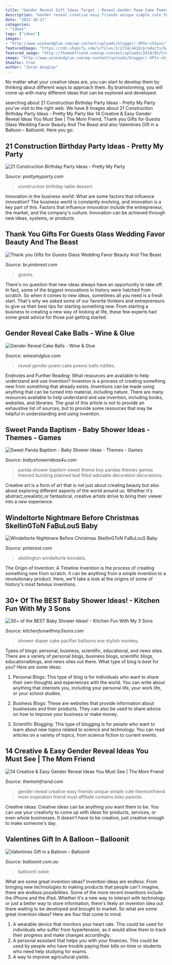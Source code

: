 ```yaml
---
title: "Gender Reveal Gift Ideas Target : Reveal Gender Poem Cake Poems Balls Riddles"
description: "Gender reveal creative easy friends unique simple cute themomfriend mom inspiration friend must affiliate contains links parents"
date: "2022-10-21"
categories:
- "ideas"
tags: ["ideas"]
images:
- "http://www.wineandglue.com/wp-content/uploads/blogger/-XPIo-vh3yxs/T15KpuS-3II/AAAAAAAAAzs/RjAu34_PfNM/s1600/poem.JPG"
featuredImage: "https://cdn.shopify.com/s/files/1/2724/4410/products/balloon_it_balloon_gift_valentines_teddy_poodle_chocolate_champagne_love_cut_ideas_personalised_2048x.png?v=1579423018"
featured_image: "http://themomfriend.com/wp-content/uploads/2018/03/Creative-Gender-Reveal-Ideas-pin-1-683x1024.png"
image: "http://www.wineandglue.com/wp-content/uploads/blogger/-XPIo-vh3yxs/T15KpuS-3II/AAAAAAAAAzs/RjAu34_PfNM/s1600/poem.JPG"
ShowToc: true
author: "Jaron Douglas"
---
```



No matter what your creative ideas are, you can start to develop them by thinking about different ways to approach them. By brainstorming, you will come up with many different ideas that can be explored and developed.

	

		
searching about 21 Construction Birthday Party Ideas - Pretty My Party you've visit to the right web. We have 8 Images about 21 Construction Birthday Party Ideas - Pretty My Party like 14 Creative &amp; Easy Gender Reveal Ideas You Must See | The Mom Friend, Thank you Gifts for Guests Glass Wedding Favor Beauty And The Beast and also Valentines Gift in a Balloon – Balloonit. Here you go:
		
    
## 21 Construction Birthday Party Ideas - Pretty My Party

<img loading=lazy src="https://www.prettymyparty.com/wp-content/uploads/2017/07/construction-party-ideas-dessert-table.jpg" onerror="this.onerror=null;this.src='https://tse1.mm.bing.net/th?id=OIP.FNiygM3jkBkMzPpRjGd0IgHaJ4&amp;pid=15.1';" alt="21 Construction Birthday Party Ideas - Pretty My Party">

_Source: prettymyparty.com_

>construction birthday table dessert. 

	

Innovation in the business world: What are some factors that influence innovation?
The business world is constantly evolving, and innovation is a key part of this. Factors that influence innovation include the entrepreneur, the market, and the company's culture. Innovation can be achieved through new ideas, systems, or products.

    
## Thank You Gifts For Guests Glass Wedding Favor Beauty And The Beast

<img loading=lazy src="https://i.pinimg.com/736x/40/5e/52/405e524fb5e3fa66f0559eb033c815ed.jpg" onerror="this.onerror=null;this.src='https://tse2.mm.bing.net/th?id=OIP.1j2kBrCUoBlvYCJ4hdUcMgHaHa&amp;pid=15.1';" alt="Thank you Gifts for Guests Glass Wedding Favor Beauty And The Beast">

_Source: br.pinterest.com_

>guests. 

	

There's no question that new ideas always have an opportunity to take off. In fact, some of the biggest innovations in history were hatched from scratch. So when it comes to new ideas, sometimes all you need is a fresh start. That's why we asked some of our favorite thinkers and entrepreneurs to give us their best tips for starting something new. From starting a business to creating a new way of looking at life, these few experts had some great advice for those just getting started.

    
## Gender Reveal Cake Balls - Wine &amp; Glue

<img loading=lazy src="http://www.wineandglue.com/wp-content/uploads/blogger/-XPIo-vh3yxs/T15KpuS-3II/AAAAAAAAAzs/RjAu34_PfNM/s1600/poem.JPG" onerror="this.onerror=null;this.src='https://tse1.mm.bing.net/th?id=OIP.m_JUbjzdGZCDXG2wsAQmdQHaKB&amp;pid=15.1';" alt="Gender Reveal Cake Balls - Wine &amp; Glue">

_Source: wineandglue.com_

>reveal gender poem cake poems balls riddles. 

	

Endnotes and Further Reading: What resources are available to help understand and use Invention?
Invention is a process of creating something new from something that already exists. Inventions can be made using anything that can be turned into material, including nature. There are many resources available to help understand and use invention, including books, websites, and libraries. The goal of this article is not to provide an exhaustive list of sources, but to provide some resources that may be helpful in understanding and using invention.

    
## Sweet Panda Baptism - Baby Shower Ideas - Themes - Games

<img loading=lazy src="https://babyshowerideas4u.com/wp-content/uploads/2019/02/Sweet-Panda-Baptism-Baby-Shower-600x923.jpg" onerror="this.onerror=null;this.src='https://tse4.mm.bing.net/th?id=OIP.PwCIoWN3eT4Z4451CA7yGwHaLZ&amp;pid=15.1';" alt="Sweet Panda Baptism - Baby Shower Ideas - Themes - Games">

_Source: babyshowerideas4u.com_

>panda shower baptism sweet theme boy pandas themes games themed bursting planned teal filled adorable decoration decorations. 

	

Creative art is a form of art that is not just about creating beauty but also about exploring different aspects of the world around us. Whether it's abstract,orealistic,or fantastical, creative artists strive to bring their viewer into a new experience.

    
## Windeltorte Nightmare Before Christmas SkellinGToN FaBuLouS Baby

<img loading=lazy src="https://i.pinimg.com/originals/54/ef/fb/54effb135a962556f2f56790be34a1c0.jpg" onerror="this.onerror=null;this.src='https://tse3.mm.bing.net/th?id=OIP.9YaK3weqwzSAehkZo7d70wHaK_&amp;pid=15.1';" alt="Windeltorte Nightmare Before Christmas SkellinGToN FaBuLouS Baby">

_Source: pinterest.com_

>skellington windeltorte kmodels. 

	

The Origin of Invention: A Timeline
Invention is the process of creating something new from scratch. It can be anything from a simple invention to a revolutionary product. Here, we'll take a look at the origins of some of history's most famous inventions.

    
## 30+ Of The BEST Baby Shower Ideas! - Kitchen Fun With My 3 Sons

<img loading=lazy src="https://kitchenfunwithmy3sons.com/wp-content/uploads/2016/06/the-best-baby-shower-ideas-diaper-cakes-food-gifts-32.jpg" onerror="this.onerror=null;this.src='https://tse3.mm.bing.net/th?id=OIP.UofPVwsKKi8_1MKjnyP11QHaJb&amp;pid=15.1';" alt="30+ of the BEST Baby Shower Ideas! - Kitchen Fun With My 3 Sons">

_Source: kitchenfunwithmy3sons.com_

>shower diaper cake pacifier balloons eve stylish monkey. 

	

Types of blogs: personal, business, scientific, educational, and news sites.
There are a variety of personal blogs, business blogs, scientific blogs, educationalblogs, and news sites out there. What type of blog is best for you? Here are some ideas:
1. Personal Blogs: This type of blog is for individuals who want to share their own thoughts and experiences with the world. You can write about anything that interests you, including your personal life, your work life, or your school studies.

2. Business Blogs: These are websites that provide information about businesses and their products. They can also be used to share advice on how to improve your business or make money.

3. Scientific Blogging: This type of blogging is for people who want to learn about new topics related to science and technology. You can read articles on a variety of topics, from science fiction to current events.


    
## 14 Creative &amp; Easy Gender Reveal Ideas You Must See | The Mom Friend

<img loading=lazy src="http://themomfriend.com/wp-content/uploads/2018/03/Creative-Gender-Reveal-Ideas-pin-1-683x1024.png" onerror="this.onerror=null;this.src='https://tse2.mm.bing.net/th?id=OIP.ZY8cPCsXRkIjHScmNLq8EgHaLG&amp;pid=15.1';" alt="14 Creative &amp; Easy Gender Reveal Ideas You Must See | The Mom Friend">

_Source: themomfriend.com_

>gender reveal creative easy friends unique simple cute themomfriend mom inspiration friend must affiliate contains links parents. 

	

Creative ideas:
Creative ideas can be anything you want them to be. You can use your creativity to come up with ideas for products, services, or even whole businesses. It doesn't have to be creative, just creative enough to make someone's day.

    
## Valentines Gift In A Balloon – Balloonit

<img loading=lazy src="https://cdn.shopify.com/s/files/1/2724/4410/products/balloon_it_balloon_gift_valentines_teddy_poodle_chocolate_champagne_love_cut_ideas_personalised_2048x.png?v=1579423018" onerror="this.onerror=null;this.src='https://tse1.mm.bing.net/th?id=OIP.vSLEYhZAzQz2C-e2hrvrUgHaJ4&amp;pid=15.1';" alt="Valentines Gift in a Balloon – Balloonit">

_Source: balloonit.com.au_

>balloonit ookie. 

	

What are some great invention ideas?
Invention ideas are endless. From bringing new technologies to making products that people can't imagine, there are endless possibilities. Some of the more recent inventions include the iPhone and the iPad. Whether it's a new way to interact with technology or just a better way to store information, there's likely an invention idea out there waiting to be developed and brought to market. So what are some great invention ideas? Here are four that come to mind: 
1) A wearable device that monitors your heart rate. This could be used for individuals who suffer from hypertension, as it would allow them to track their progress and make changes accordingly. 
2) A personal assistant that helps you with your finances. This could be used by people who have trouble paying their bills on time or students who need help studying for exams. 
3) A way to improve agricultural yields.


